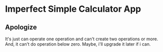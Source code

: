 # Imperfect Simple Calculator App

## Apologize

It's just can operate one operation and can't create two operations or more.
And, it can't do operation below zero. Maybe, i'll upgrade it later if i can.

